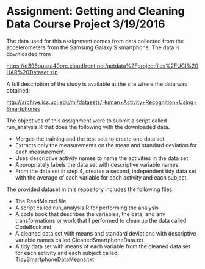 # Assignment: Getting and Cleaning Data Course Project 3/19/2016

The data used for this assignment comes from data collected from the accelerometers from the Samsung Galaxy S smartphone. The data is downloaded from

https://d396qusza40orc.cloudfront.net/getdata%2Fprojectfiles%2FUCI%20HAR%20Dataset.zip

A full description of the study is available at the site where the data was obtained:

http://archive.ics.uci.edu/ml/datasets/Human+Activity+Recognition+Using+Smartphones


The objectives of this assignment were to submit a script called run_analysis.R that does the following with the downloaded data.

* Merges the training and the test sets to create one data set.
* Extracts only the measurements on the mean and standard deviation for each measurement.
* Uses descriptive activity names to name the activities in the data set
* Appropriately labels the data set with descriptive variable names.
* From the data set in step 4, creates a second, independent tidy data set with the average of each variable for each activity and each subject.


The provided dataset in this repository includes the following files:

* The ReadMe.md file
* A script called run_analysis.R for performing the analysis
* A code book that describes the variables, the data, and any transformations or work that I performed to clean up the data called CodeBook.md
* A cleaned data set with means and standard deviations  with descriptive variable names called CleanedSmartphoneData.txt
* A tidy data set with means of each variable from the cleaned data set for each activity and each subject called: TidySmartphoneDataMeans.txt

